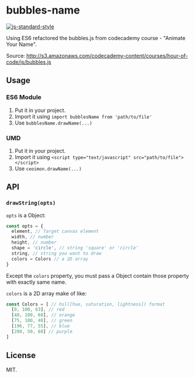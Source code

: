 # bubbles-name
[![js-standard-style](https://img.shields.io/badge/code_style-standard-brightgreen.svg)](https://github.com/feross/standard)

Using ES6 refactored the bubbles.js from codecademy course - "Animate Your Name".

Source: http://s3.amazonaws.com/codecademy-content/courses/hour-of-code/js/bubbles.js

## Usage

### ES6 Module
1. Put it in your project.
2. Import it using `import bubblesName from 'path/to/file'`
3. Use `bubblesName.drawName(...)`

### UMD
1. Put it in your project.
2. Import it using `<script type="text/javascript" src="path/to/file"></script>`
3. Use `ceoimon.drawName(...)`

## API

### `drawString(opts)`

`opts` is a Object:
```js
const opts = {
  element, // Target canvas element
  width, // number
  height, // number
  shape = 'circle', // string 'square' or 'circle'
  string, // string you want to draw
  colors = Colors // a 2D array
}
```

Except the `colors` property, you must pass a Object contain those property with exactly same name.

`colors` is a 2D array make of like:

```js
const Colors = [ // hsl([hue, saturation, lightness]) format
  [0, 100, 63], // red
  [40, 100, 60], // orange
  [75, 100, 40], // green
  [196, 77, 55], // blue
  [280, 50, 60] // purple
]
```
## License

MIT.
